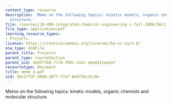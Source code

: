 ```yaml
---
content_type: resource
description: 'Memo on the following topics: kinetic models, organic chemists and molecular
  structure.'
file: /courses/10-490-integrated-chemical-engineering-i-fall-2006/56c1ffdf486626f7f7ef0e9759c31c0e_memo_4.pdf
file_type: application/pdf
learning_resource_types:
- Projects
license: https://creativecommons.org/licenses/by-nc-sa/4.0/
ocw_type: OCWFile
parent_title: Projects
parent_type: CourseSection
parent_uid: de8ff7b0-7170-f001-c4dc-ebe8421ae5af
resourcetype: Document
title: memo_4.pdf
uid: 56c1ffdf-4866-26f7-f7ef-0e9759c31c0e
---
```

Memo on the following topics: kinetic models, organic chemists and molecular structure.